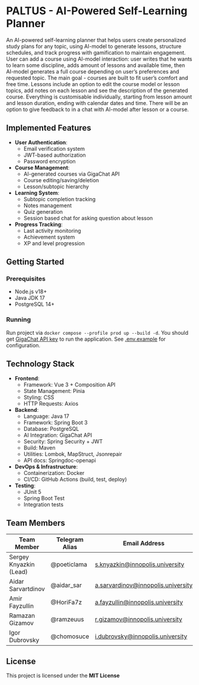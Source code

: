 # PALTUS - AI-Powered Self-Learning Planner 

An AI-powered self-learning planner that helps users create personalized study plans for any topic, using AI-model to generate lessons, structure schedules, and track progress with gamification to maintain engagement. User can add a course using AI-model interaction: user writes that he wants to learn some discipline, adds amount of lessons and available time, then AI-model generates a full course depending on user’s preferences and requested topic. The main goal - courses are built to fit user’s comfort and free time. Lessons include an option to edit the course model or lesson topics, add notes on each lesson and see the description of the generated course. Everything is customisable individually, starting from lesson amount and lesson duration, ending with calendar dates and time. There will be an option to give feedback to in a chat with AI-model after lesson or a course.

## Implemented Features
- **User Authentication**:
  - Email verification system
  - JWT-based authorization
  - Password encryption
- **Course Management**:
  - AI-generated courses via GigaChat API
  - Course editing/saving/deletion
  - Lesson/subtopic hierarchy
- **Learning System**:
  - Subtopic completion tracking
  - Notes management
  - Quiz generation
  - Session based chat for asking question about lesson
- **Progress Tracking**:
  - Last activity monitoring
  - Achievement system
  - XP and level progression
##  Getting Started

### Prerequisites
- Node.js v18+
- Java JDK 17
- PostgreSQL 14+

### Running

Run project via `docker compose --profile prod up --build -d`. You should get [GigaChat API key](https://developers.sber.ru/portal/gigachat-and-api) to run the application. See [.env.example](https://github.com/IU-Capstone-Project-2025/PALTUS/tree/main/.env.example) for configuration.

## Technology Stack
- **Frontend**:
  - Framework: Vue 3 + Composition API
  - State Management: Pinia
  - Styling: CSS
  - HTTP Requests: Axios
- **Backend**:
  - Language: Java 17
  - Framework: Spring Boot 3
  - Database: PostgreSQL
  - AI Integration: GigaChat API
  - Security: Spring Security + JWT
  - Build: Maven
  - Utilities: Lombok, MapStruct, Jsonrepair
  - API docs: Springdoc-openapi
- **DevOps & Infrastructure**:
  - Containerization: Docker
  - CI/CD: GitHub Actions (build, test, deploy)
- **Testing**:
  - JUnit 5
  - Spring Boot Test
  - Integration tests

## Team Members 

| Team Member             | Telegram Alias   | Email Address                     | Track                       |
|-------------------------|------------------|-----------------------------------|-----------------------------|
| Sergey Knyazkin (Lead)  | @poeticlama      | s.knyazkin@innopolis.university   | Frontend/Design/DevOps      |
| Aidar Sarvartdinov      | @aidar_sar       | a.sarvardinov@innopolis.university| Backend                     |
| Amir Fayzullin          | @HoriFa7z        | a.fayzullin@innopolis.university  | Fullstack                   |
| Ramazan Gizamov         | @ramzeuus        | r.gizamov@innopolis.university    | Frontend/Tech communication |
| Igor Dubrovsky          | @chomosuce       | i.dubrovsky@innopolis.university  | Backend/DevOps              |

##  License

This project is licensed under the **MIT License**
